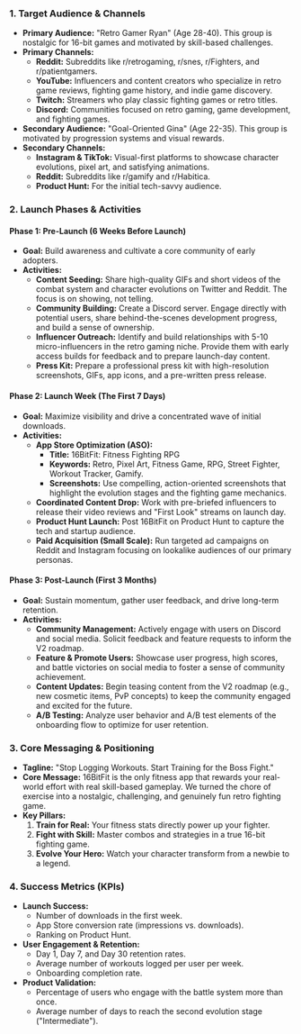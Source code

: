 ### **1\. Target Audience & Channels**

* **Primary Audience:** "Retro Gamer Ryan" (Age 28-40). This group is nostalgic for 16-bit games and motivated by skill-based challenges.  
* **Primary Channels:**  
  * **Reddit:** Subreddits like r/retrogaming, r/snes, r/Fighters, and r/patientgamers.  
  * **YouTube:** Influencers and content creators who specialize in retro game reviews, fighting game history, and indie game discovery.  
  * **Twitch:** Streamers who play classic fighting games or retro titles.  
  * **Discord:** Communities focused on retro gaming, game development, and fighting games.  
* **Secondary Audience:** "Goal-Oriented Gina" (Age 22-35). This group is motivated by progression systems and visual rewards.  
* **Secondary Channels:**  
  * **Instagram & TikTok:** Visual-first platforms to showcase character evolutions, pixel art, and satisfying animations.  
  * **Reddit:** Subreddits like r/gamify and r/Habitica.  
  * **Product Hunt:** For the initial tech-savvy audience.

### **2\. Launch Phases & Activities**

#### **Phase 1: Pre-Launch (6 Weeks Before Launch)**

* **Goal:** Build awareness and cultivate a core community of early adopters.  
* **Activities:**  
  * **Content Seeding:** Share high-quality GIFs and short videos of the combat system and character evolutions on Twitter and Reddit. The focus is on showing, not telling.  
  * **Community Building:** Create a Discord server. Engage directly with potential users, share behind-the-scenes development progress, and build a sense of ownership.  
  * **Influencer Outreach:** Identify and build relationships with 5-10 micro-influencers in the retro gaming niche. Provide them with early access builds for feedback and to prepare launch-day content.  
  * **Press Kit:** Prepare a professional press kit with high-resolution screenshots, GIFs, app icons, and a pre-written press release.

#### **Phase 2: Launch Week (The First 7 Days)**

* **Goal:** Maximize visibility and drive a concentrated wave of initial downloads.  
* **Activities:**  
  * **App Store Optimization (ASO):**  
    * **Title:** 16BitFit: Fitness Fighting RPG  
    * **Keywords:** Retro, Pixel Art, Fitness Game, RPG, Street Fighter, Workout Tracker, Gamify.  
    * **Screenshots:** Use compelling, action-oriented screenshots that highlight the evolution stages and the fighting game mechanics.  
  * **Coordinated Content Drop:** Work with pre-briefed influencers to release their video reviews and "First Look" streams on launch day.  
  * **Product Hunt Launch:** Post 16BitFit on Product Hunt to capture the tech and startup audience.  
  * **Paid Acquisition (Small Scale):** Run targeted ad campaigns on Reddit and Instagram focusing on lookalike audiences of our primary personas.

#### **Phase 3: Post-Launch (First 3 Months)**

* **Goal:** Sustain momentum, gather user feedback, and drive long-term retention.  
* **Activities:**  
  * **Community Management:** Actively engage with users on Discord and social media. Solicit feedback and feature requests to inform the V2 roadmap.  
  * **Feature & Promote Users:** Showcase user progress, high scores, and battle victories on social media to foster a sense of community achievement.  
  * **Content Updates:** Begin teasing content from the V2 roadmap (e.g., new cosmetic items, PvP concepts) to keep the community engaged and excited for the future.  
  * **A/B Testing:** Analyze user behavior and A/B test elements of the onboarding flow to optimize for user retention.

### **3\. Core Messaging & Positioning**

* **Tagline:** "Stop Logging Workouts. Start Training for the Boss Fight."  
* **Core Message:** 16BitFit is the only fitness app that rewards your real-world effort with real skill-based gameplay. We turned the chore of exercise into a nostalgic, challenging, and genuinely fun retro fighting game.  
* **Key Pillars:**  
  1. **Train for Real:** Your fitness stats directly power up your fighter.  
  2. **Fight with Skill:** Master combos and strategies in a true 16-bit fighting game.  
  3. **Evolve Your Hero:** Watch your character transform from a newbie to a legend.

### **4\. Success Metrics (KPIs)**

* **Launch Success:**  
  * Number of downloads in the first week.  
  * App Store conversion rate (impressions vs. downloads).  
  * Ranking on Product Hunt.  
* **User Engagement & Retention:**  
  * Day 1, Day 7, and Day 30 retention rates.  
  * Average number of workouts logged per user per week.  
  * Onboarding completion rate.  
* **Product Validation:**  
  * Percentage of users who engage with the battle system more than once.  
  * Average number of days to reach the second evolution stage ("Intermediate").